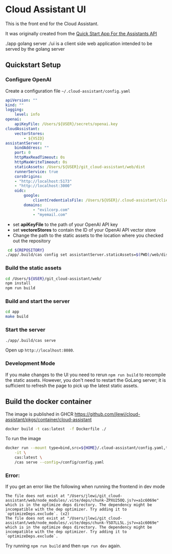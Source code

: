 # Cloud Assistant UI

This is the front end for the Cloud Assistant.

It was originally created from the [Quick Start App For the Assistants API](https://github.com/openai/openai-assistants-quickstart.git)

./app golang server
./ui is a client side web application intended to be served by the golang server

## Quickstart Setup

### Configure OpenAI

Create a configuration file `~/.cloud-assistant/config.yaml`

```yaml
apiVersion: ""
kind: ""
logging:
    level: info
openai:
    apiKeyFile: /Users/${USER}/secrets/openai.key
cloudAssistant:
    vectorStores:
        - ${VSID}
assistantServer:
    bindAddress: ""
    port: 0
    httpMaxReadTimeout: 0s
    httpMaxWriteTimeout: 0s
    staticAssets: /Users/${USER}/git_cloud-assistant/web/dist
    runnerService: true
    corsOrigins:
    - "http://localhost:5173"
    - "http://localhost:3000"
    oidc:
        google:
            clientCredentialsFile: /Users/${USER}/.cloud-assistant/client_credentials.json
        domains:
            - "evilcorp.com"
            - "myemail.com"
```

* set **apiKeyFile** to the path of your OpenAI API key
* set **vectoreStores** to contain the ID of your OpenAI API vector store
* Change the path to the static assets to the location where you checked out the repository

```sh
 cd ${REPOSITORY}
./app/.build/cas config set assistantServer.staticAssets=$(PWD)/web/dist
```

### Build the static assets

```sh
cd /Users/${USER}/git_cloud-assistant/web/
npm install
npm run build
```

### Build and start the server

```bash
cd app
make build
```

### Start the server

```bash {"name":"serve"}
./app/.build/cas serve
```

Open up `http://localhost:8080`.

### Development Mode

If you make changes to the UI you need to rerun `npm run build` to recompile the static assets.
However, you don't need to restart the GoLang server; it is sufficient to refresh the page to pick up the
latest static assets.

## Build the docker container

The image is published in GHCR https://github.com/jlewi/cloud-assistant/pkgs/container/cloud-assistant

```bash {"terminalRows":"21"}
docker build -t cas:latest  -f Dockerfile ./
```

To run the image

```bash
docker run --mount type=bind,src=${HOME}/.cloud-assistant/config.yaml,target=/config/config.yaml \
    -it \
    cas:latest \
    /cas serve --config=/config/config.yaml

```

### Error:

If you get an error like the following when running the frontend in dev mode

```
The file does not exist at "/Users/jlewi/git_cloud-assistant/web/node_modules/.vite/deps/chunk-ZPXU25OQ.js?v=a1c6069e" which is in the optimize deps directory. The dependency might be incompatible with the dep optimizer. Try adding it to `optimizeDeps.exclude`. (x2)
The file does not exist at "/Users/jlewi/git_cloud-assistant/web/node_modules/.vite/deps/chunk-YSO7LL5L.js?v=a1c6069e" which is in the optimize deps directory. The dependency might be incompatible with the dep optimizer. Try adding it to `optimizeDeps.exclude`.
```

Try running `npm run build` and then `npm run dev` again.
